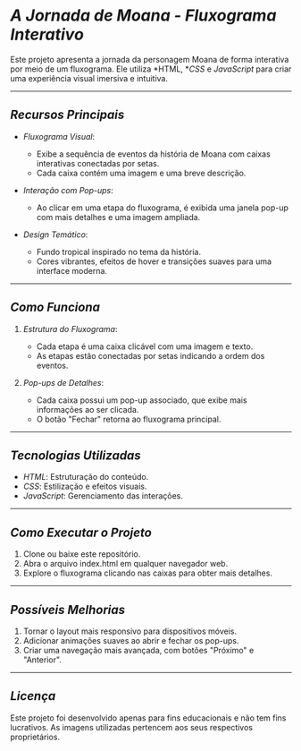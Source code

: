 # *A Jornada de Moana - Fluxograma Interativo*

Este projeto apresenta a jornada da personagem Moana de forma interativa por meio de um fluxograma. Ele utiliza *HTML, **CSS* e *JavaScript* para criar uma experiência visual imersiva e intuitiva.

---

## *Recursos Principais*

- *Fluxograma Visual*: 
  - Exibe a sequência de eventos da história de Moana com caixas interativas conectadas por setas.
  - Cada caixa contém uma imagem e uma breve descrição.

- *Interação com Pop-ups*:
  - Ao clicar em uma etapa do fluxograma, é exibida uma janela pop-up com mais detalhes e uma imagem ampliada.

- *Design Temático*:
  - Fundo tropical inspirado no tema da história.
  - Cores vibrantes, efeitos de hover e transições suaves para uma interface moderna.

---

## *Como Funciona*

1. *Estrutura do Fluxograma*:
   - Cada etapa é uma caixa clicável com uma imagem e texto.
   - As etapas estão conectadas por setas indicando a ordem dos eventos.

2. *Pop-ups de Detalhes*:
   - Cada caixa possui um pop-up associado, que exibe mais informações ao ser clicada.
   - O botão "Fechar" retorna ao fluxograma principal.

---

## *Tecnologias Utilizadas*

- *HTML*: Estruturação do conteúdo.
- *CSS*: Estilização e efeitos visuais.
- *JavaScript*: Gerenciamento das interações.

---

## *Como Executar o Projeto*

1. Clone ou baixe este repositório.
2. Abra o arquivo index.html em qualquer navegador web.
3. Explore o fluxograma clicando nas caixas para obter mais detalhes.

---

## *Possíveis Melhorias*

1. Tornar o layout mais responsivo para dispositivos móveis.
2. Adicionar animações suaves ao abrir e fechar os pop-ups.
3. Criar uma navegação mais avançada, com botões "Próximo" e "Anterior".

---

## *Licença*

Este projeto foi desenvolvido apenas para fins educacionais e não tem fins lucrativos. As imagens utilizadas pertencem aos seus respectivos proprietários.
